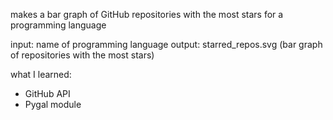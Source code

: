 makes a bar graph of GitHub repositories with the most stars for a programming language

input: name of programming language
output: starred_repos.svg (bar graph of repositories with the most stars)

what I learned:
- GitHub API
- Pygal module
